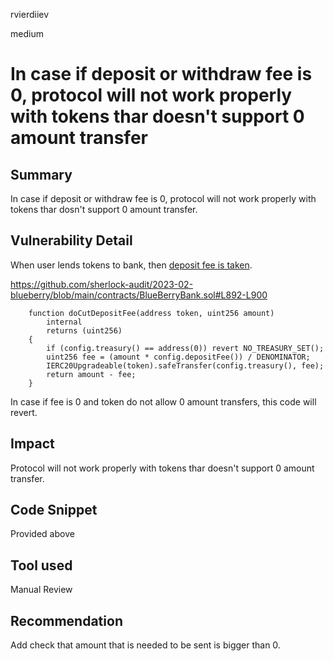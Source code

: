 rvierdiiev

medium

# In case if deposit or withdraw fee is 0, protocol will not work properly with tokens thar doesn't support 0 amount transfer

## Summary
In case if deposit or withdraw fee is 0, protocol will not work properly with tokens thar dosn't support 0 amount transfer.
## Vulnerability Detail
When user lends tokens to bank, then [deposit fee is taken](https://github.com/sherlock-audit/2023-02-blueberry/blob/main/contracts/BlueBerryBank.sol#L642).

https://github.com/sherlock-audit/2023-02-blueberry/blob/main/contracts/BlueBerryBank.sol#L892-L900
```solidity
    function doCutDepositFee(address token, uint256 amount)
        internal
        returns (uint256)
    {
        if (config.treasury() == address(0)) revert NO_TREASURY_SET();
        uint256 fee = (amount * config.depositFee()) / DENOMINATOR;
        IERC20Upgradeable(token).safeTransfer(config.treasury(), fee);
        return amount - fee;
    }
```
In case if fee is 0 and token do not allow 0 amount transfers, this code will revert.
## Impact
Protocol will not work properly with tokens thar doesn't support 0 amount transfer.
## Code Snippet
Provided above
## Tool used

Manual Review

## Recommendation
Add check that amount that is needed to be sent is bigger than 0.